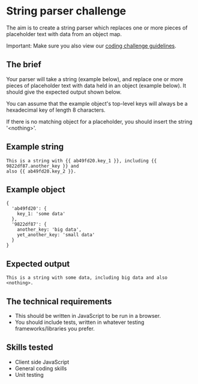 # String parser challenge

The aim is to create a string parser which replaces one or more pieces of placeholder text with data from an object map.

Important: Make sure you also view our [coding challenge guidelines](README.md).

## The brief

Your parser will take a string (example below), and replace one or more pieces of placeholder text with data held in an object (example below). It should give the expected output shown below.

You can assume that the example object's top-level keys will always be a hexadecimal key of length 8 characters.

If there is no matching object for a placeholder, you should insert the string '\<nothing\>'.
  
## Example string

```
This is a string with {{ ab49fd20.key_1 }}, including {{ 9822df87.another_key }} and
also {{ ab49fd20.key_2 }}.
```

## Example object

```
{
  'ab49fd20': {
    key_1: 'some data'
  },
  '9822df87': {
    another_key: 'big data',
    yet_another_key: 'small data'
  }
}
```

## Expected output

```
This is a string with some data, including big data and also <nothing>.
```

## The technical requirements

- This should be written in JavaScript to be run in a browser.
- You should include tests, written in whatever testing frameworks/libraries you prefer.

## Skills tested

- Client side JavaScript
- General coding skills
- Unit testing
